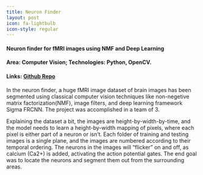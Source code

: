 ```yaml
---
title: Neuron Finder
layout: post
icon: fa-lightbulb
icon-style: regular
---
```

#### Neuron finder for fMRI images using NMF and Deep Learning
#### Area: Computer Vision; Technologies: Python, OpenCV.
#### Links: [Github Repo](https://github.com/mauliknshah/sudokuwithGA)

In the neuron finder, a huge fMRI image dataset of brain images has been segmented using classical computer vision techniques like non-negetive matrix factorization(NMF), image filters, and deep learning framework Sigma FRCNN. The project was accomplished in a team of 3. 

Explaining the dataset a bit, the images are height-by-width-by-time, and the model needs to learn a height-by-width mapping of pixels, where each pixel is either part of a neuron or isn’t. Each folder of training and testing images is a single plane, and the images are numbered according to their temporal ordering. The neurons in the images will “flicker” on and off, as calcium (Ca2+) is added, activating the action potential gates. The end goal was to locate the neurons and segment them out from the surrounding areas.
